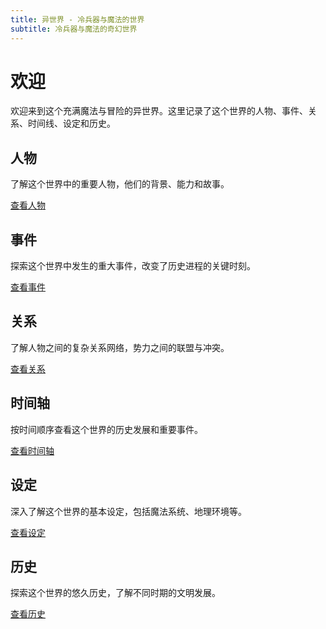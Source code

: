 ```yaml
---
title: 异世界 - 冷兵器与魔法的世界
subtitle: 冷兵器与魔法的奇幻世界
---
```


# 欢迎

欢迎来到这个充满魔法与冒险的异世界。这里记录了这个世界的人物、事件、关系、时间线、设定和历史。

## 人物

了解这个世界中的重要人物，他们的背景、能力和故事。

[查看人物](characters.html)

## 事件

探索这个世界中发生的重大事件，改变了历史进程的关键时刻。

[查看事件](events.html)

## 关系

了解人物之间的复杂关系网络，势力之间的联盟与冲突。

[查看关系](relationships.html)

## 时间轴

按时间顺序查看这个世界的历史发展和重要事件。

[查看时间轴](timeline.html)

## 设定

深入了解这个世界的基本设定，包括魔法系统、地理环境等。

[查看设定](settings.html)

## 历史

探索这个世界的悠久历史，了解不同时期的文明发展。

[查看历史](history.html)
